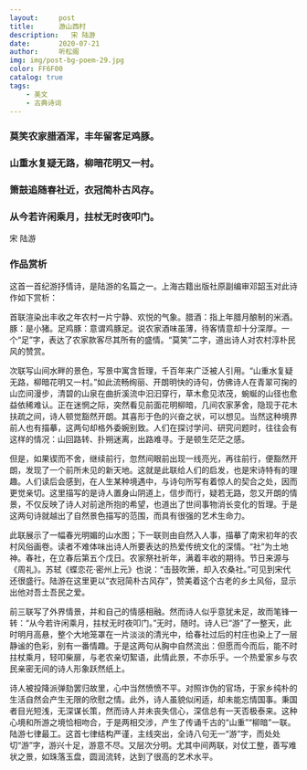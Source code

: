 ```yaml
---
layout:     post
title:      游山西村
description:   宋 陆游
date:       2020-07-21
author:     听松阁
img: img/post-bg-poem-29.jpg
color: FF6F00
catalog: true
tags:
    - 美文
    - 古典诗词
---
```



### 莫笑农家腊酒浑，丰年留客足鸡豚。

### 山重水复疑无路，柳暗花明又一村。

### 箫鼓追随春社近，衣冠简朴古风存。

### 从今若许闲乘月，拄杖无时夜叩门。

宋 陆游

### 作品赏析

这首一首纪游抒情诗，是陆游的名篇之一。上海古籍出版社原副编审邓韶玉对此诗作如下赏析：

首联渲染出丰收之年农村一片宁静、欢悦的气象。腊酒：指上年腊月酿制的米酒。豚：是小猪。足鸡豚：意谓鸡豚足。说农家酒味虽薄，待客情意却十分深厚。一个“足”字，表达了农家款客尽其所有的盛情。“莫笑”二字，道出诗人对农村淳朴民风的赞赏。

次联写山间水畔的景色，写景中寓含哲理，千百年来广泛被人引用。“山重水复疑无路，柳暗花明又一村。”如此流畅绚丽、开朗明快的诗句，仿佛诗人在青翠可掬的山峦间漫步，清碧的山泉在曲折溪流中汩汩穿行，草木愈见浓茂，蜿蜒的山径也愈益依稀难认。正在迷惘之际，突然看见前面花明柳暗，几间农家茅舍，隐现于花木扶疏之间，诗人顿觉豁然开朗。其喜形于色的兴奋之状，可以想见。当然这种境界前人也有描摹，这两句却格外委婉别致。人们在探讨学问、研究问题时，往往会有这样的情况：山回路转、扑朔迷离，出路难寻。于是顿生茫茫之感。

但是，如果锲而不舍，继续前行，忽然间眼前出现一线亮光，再往前行，便豁然开朗，发现了一个前所未见的新天地。这就是此联给人们的启发，也是宋诗特有的理趣。人们读后会感到，在人生某种境遇中，与诗句所写有着惊人的契合之处，因而更觉亲切。这里描写的是诗人置身山阴道上，信步而行，疑若无路，忽又开朗的情景，不仅反映了诗人对前途所抱的希望，也道出了世间事物消长变化的哲理。于是这两句诗就越出了自然景色描写的范围，而具有很强的艺术生命力。

此联展示了一幅春光明媚的山水图；下一联则由自然入人事，描摹了南宋初年的农村风俗画卷。读者不难体味出诗人所要表达的热爱传统文化的深情。“社”为土地神。春社，在立春后第五个戊日。农家祭社祈年，满着丰收的期待。节日来源与《周礼》。苏轼《蝶恋花·密州上元》也说：“击鼓吹箫，却入农桑社。”可见到宋代还很盛行。陆游在这里更以“衣冠简朴古风存”，赞美着这个古老的乡土风俗，显示出他对吾土吾民之爱。

前三联写了外界情景，并和自己的情感相融。然而诗人似乎意犹未足，故而笔锋一转：“从今若许闲乘月，拄杖无时夜叩门。”无时，随时。诗人已“游”了一整天，此时明月高悬，整个大地笼罩在一片淡淡的清光中，给春社过后的村庄也染上了一层静谧的色彩，别有一番情趣。于是这两句从胸中自然流出：但愿而今而后，能不时拄杖乘月，轻叩柴扉，与老农亲切絮语，此情此景，不亦乐乎。一个热爱家乡与农民亲密无间的诗人形象跃然纸上。

诗人被投降派弹劾罢归故里，心中当然愤愤不平。对照诈伪的官场，于家乡纯朴的生活自然会产生无限的欣慰之情。此外，诗人虽貌似闲适，却未能忘情国事。秉国者目光短浅，无深谋长策，然而诗人并未丧失信心，深信总有一天否极泰来。这种心境和所游之境恰相吻合，于是两相交涉，产生了传诵千古的“山重”“柳暗”一联。
陆游七律最工。这首七律结构严谨，主线突出，全诗八句无一“游”字，而处处切“游”字，游兴十足，游意不尽。又层次分明。尤其中间两联，对仗工整，善写难状之景，如珠落玉盘，圆润流转，达到了很高的艺术水平。

